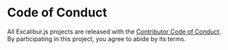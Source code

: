 # Code of Conduct

All Excalibur.js projects are released with the [Contributor Code of Conduct](https://github.com/excaliburjs/Excalibur/blob/main/.github/CODE_OF_CONDUCT.md). By participating in this project, you agree to abide by its terms.
